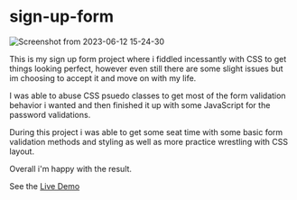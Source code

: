 # sign-up-form

![Screenshot from 2023-06-12 15-24-30](https://github.com/Matt-998/sign-up-form/assets/123720140/a6560ab3-600a-4b31-82fd-a7e9b6840171)


This is my sign up form project where i fiddled incessantly with CSS to get things looking perfect, however even still there are some slight issues but im choosing to accept it and move on with my life.

I was able to abuse CSS psuedo classes to get most of the form validation behavior i wanted and then finished it up with some JavaScript for the password validations.

During this project i was able to get some seat time with some basic form validation methods and styling as well as more practice wrestling with CSS layout.

Overall i'm happy with the result.

See the <a href="https://matt-998.github.io/sign-up-form/" target="_blank">Live Demo</a>
